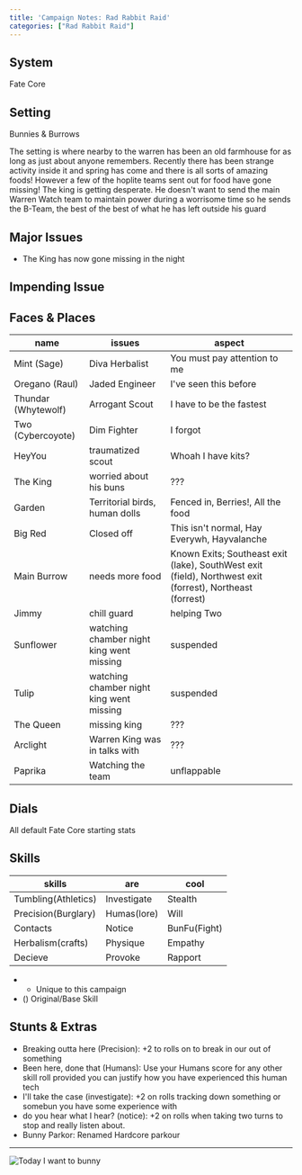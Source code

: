 ```yaml
---
title: 'Campaign Notes: Rad Rabbit Raid'
categories: ["Rad Rabbit Raid"]
---
```


## System
Fate Core

## Setting
Bunnies & Burrows

The setting is where nearby to the warren has been an old farmhouse for as long as just about anyone remembers. Recently there has been strange activity inside it and spring has come and there is all sorts of amazing foods! However a few of the hoplite teams sent out for food have gone missing! The king is getting desperate. He doesn't want to send the main Warren Watch team to maintain power during a worrisome time so he sends the B-Team, the best of the best of what he has left outside his guard

## Major Issues
* The King has now gone missing in the night

## Impending Issue

## Faces & Places
name                | issues                                   | aspect
---                 | ---                                      | ---
Mint (Sage)         | Diva Herbalist                           | You must pay attention to me
Oregano (Raul)      | Jaded Engineer                           | I've seen this before
Thundar (Whytewolf) | Arrogant Scout                           | I have to be the fastest
Two (Cybercoyote)   | Dim Fighter                              | I forgot
HeyYou              | traumatized scout                        | Whoah I have kits?
The King            | worried about his buns                   | ???
Garden              | Territorial birds, human dolls           | Fenced in, Berries!, All the food
Big Red             | Closed off                               | This isn't normal, Hay Everywh, Hayvalanche
Main Burrow         | needs more food                          | Known Exits; Southeast exit (lake), SouthWest exit (field), Northwest exit (forrest), Northeast (forrest)
Jimmy               | chill guard                              | helping Two
Sunflower           | watching chamber night king went missing | suspended
Tulip               | watching chamber night king went missing | suspended
The Queen           | missing king                             | ???
Arclight            | Warren King was in talks with            | ???
Paprika             | Watching the team                        | unflappable



## Dials
All default Fate Core starting stats

## Skills
| skills              | are         | cool         |
| ---                 | ---         | ---          |
| Tumbling(Athletics) | Investigate | Stealth      |
| Precision(Burglary) | Humas(lore) | Will         |
| Contacts            | Notice      | BunFu(Fight) |
| Herbalism(crafts)   | Physique    | Empathy      |
| Decieve             | Provoke     | Rapport      |

- * Unique to this campaign
- () Original/Base Skill

## Stunts & Extras
- Breaking outta here (Precision): +2 to rolls on to break in our out of something
- Been here, done that (Humans): Use your Humans score for any other skill roll provided you can justify how you have experienced this human tech
- I'll take the case (investigate): +2 on rolls tracking down something or somebun you have some experience with
- do you hear what I hear? (notice): +2 on rolls when taking two turns to stop and really listen about.
- Bunny Parkor: Renamed Hardcore parkour

---

![Today I want to bunny](/img/2017/today-i-want-to-bunny.png)
